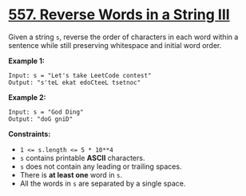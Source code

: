 # [557. Reverse Words in a String III](https://leetcode.com/problems/reverse-words-in-a-string-iii/)

Given a string `s`, reverse the order of characters in each word within a sentence while still preserving whitespace and initial word order.

**Example 1:**

    Input: s = "Let's take LeetCode contest"
    Output: "s'teL ekat edoCteeL tsetnoc"

**Example 2:**

    Input: s = "God Ding"
    Output: "doG gniD"

**Constraints:**

- `1 <= s.length <= 5 * 10**4`
- `s` contains printable **ASCII** characters.
- `s` does not contain any leading or trailing spaces.
- There is **at least one** word in `s`.
- All the words in `s` are separated by a single space.
